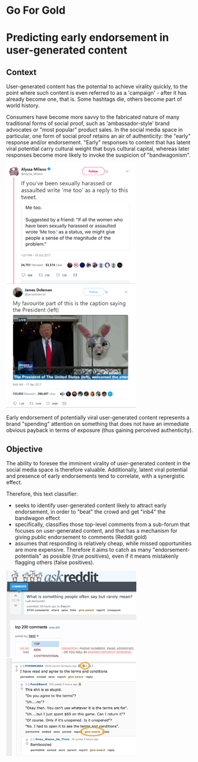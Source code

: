 Go For Gold
========
Predicting early endorsement in user-generated content
========

Context
---------

User-generated content has the potential to achieve virality quickly, to the point where such content is even referred to as a 'campaign' - after it has already become one, that is. Some hashtags die, others become part of world history. 

Consumers have become more savvy to the fabricated nature of many traditional forms of social proof, such as 'ambassador-style' brand advocates or "most popular" product sales. In the social media space in particular, one form of social proof retains an air of authenticity: the "early" response and/or endorsement. "Early" responses to content that has latent viral potential carry cultural weight that buys cultural capital, whereas later responses become more likely to invoke the suspicion of "bandwagonism". 

<img src="img/metoo.png" alt="MeToo Hashtag" width="350"/>

<img src="img/bunny.png" alt="Viral tweet" width="350"/>

Early endorsement of potentially viral user-generated content represents a brand "spending" attention on something that does not have an immediate obvious payback in terms of exposure (thus gaining perceived authenticity).

Objective
---------
The ability to foresee the imminent virality of user-generated content in the social media space is therefore valuable. Additionally, latent viral potential and presence of early endorsements tend to correlate, with a synergistic effect.

Therefore, this text classifier:
* seeks to identify user-generated content likely to attract early endorsement, in order to "beat" the crowd and get "inb4" the bandwagon effect
* specifically, classifies those top-level comments from a sub-forum that focuses on user-generated content, and that has a mechanism for giving public endorsement to comments (Reddit gold)
* assumes that responding is relatively cheap, while missed opportunities are more expensive. Therefore it aims to catch as many "endorsement-potentials" as possible (true positives), even if it means mistakenly flagging others (false positives).

<img src="img/askreddit.png" alt="AskReddit" width="350"/>

<img src="img/gold_comment.png" alt="Gold comment" width="350"/>